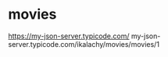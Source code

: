 # movies

https://my-json-server.typicode.com/
my-json-server.typicode.com/ikalachy/movies/movies/1
